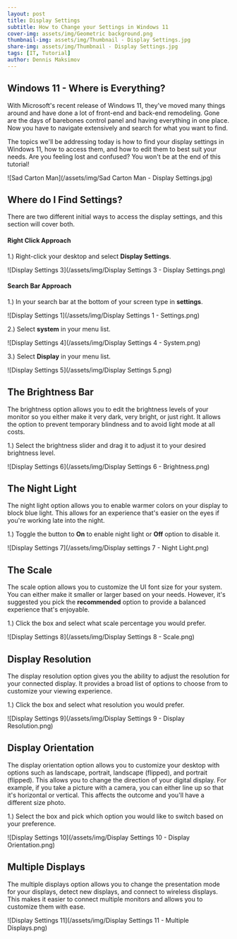 ```yaml
---
layout: post
title: Display Settings
subtitle: How to Change your Settings in Windows 11
cover-img: assets/img/Geometric background.png
thumbnail-img: assets/img/Thumbnail - Display Settings.jpg
share-img: assets/img/Thumbnail - Display Settings.jpg
tags: [IT, Tutorial]
author: Dennis Maksimov
---
```


## Windows 11 - Where is Everything?

With Microsoft's recent release of Windows 11, they've moved many things around and have done a lot of front-end and back-end remodeling. Gone are the days of barebones control panel and having everything in one place. Now you have to navigate extensively and search for what you want to find. 

The topics we'll be addressing today is how to find your display settings in Windows 11, how to access them, and how to edit them to best suit your needs. Are you feeling lost and confused? You won't be at the end of this tutorial! 

![Sad Carton Man](/assets/img/Sad Carton Man - Display Settings.jpg)

## Where do I Find Settings?

There are two different initial ways to access the display settings, and this section will cover both.

#### Right Click Approach
1.) Right-click your desktop and select **Display Settings**.

![Display Settings 3](/assets/img/Display Settings 3 - Display Settings.png)

#### Search Bar Approach
1.) In your search bar at the bottom of your screen type in **settings**.

![Display Settings 1](/assets/img/Display Settings 1 - Settings.png)

2.) Select **system** in your menu list.

![Display Settings 4](/assets/img/Display Settings 4 - System.png)

3.) Select **Display** in your menu list.

![Display Settings 5](/assets/img/Display Settings 5.png)

## The Brightness Bar

The brightness option allows you to edit the brightness levels of your monitor so you either make it very dark, very bright, or just right. It allows the option to prevent temporary blindness and to avoid light mode at all costs.

1.) Select the brightness slider and drag it to adjust it to your desired brightness level.

![Display Settings 6](/assets/img/Display Settings 6 - Brightness.png)

## The Night Light

The night light option allows you to enable warmer colors on your display to block blue light. This allows for an experience that's easier on the eyes if you're working late into the night.

1.) Toggle the button to **On** to enable night light or **Off** option to disable it.

![Display Settings 7](/assets/img/Display settings 7 - Night Light.png)

## The Scale

The scale option allows you to customize the UI font size for your system. You can either make it smaller or larger based on your needs. However, it's suggested you pick the **recommended** option to provide a balanced experience that's enjoyable.

1.) Click the box and select what scale percentage you would prefer.

![Display Settings 8](/assets/img/Display Settings 8 - Scale.png)
 
## Display Resolution

The display resolution option gives you the ability to adjust the resolution for your connected display. It provides a broad list of options to choose from to customize your viewing experience.

1.) Click the box and select what resolution you would prefer.

![Display Settings 9](/assets/img/Display Settings 9 - Display Resolution.png)

## Display Orientation

The display orientation option allows you to customize your desktop with options such as landscape, portrait, landscape (flipped), and portrait (flipped). This allows you to change the direction of your digital display. For example, if you take a picture with a camera, you can either line up so that it's horizontal or vertical. This affects the outcome and you'll have a different size photo. 

1.) Select the box and pick which option you would like to switch based on your preference.

![Display Settings 10](/assets/img/Display Settings 10 - Display Orientation.png)

## Multiple Displays

The multiple displays option allows you to change the presentation mode for your displays, detect new displays, and connect to wireless displays. This makes it easier to connect multiple monitors and allows you to customize them with ease.

![Display Settings 11](/assets/img/Display Settings 11 - Multiple Displays.png)
